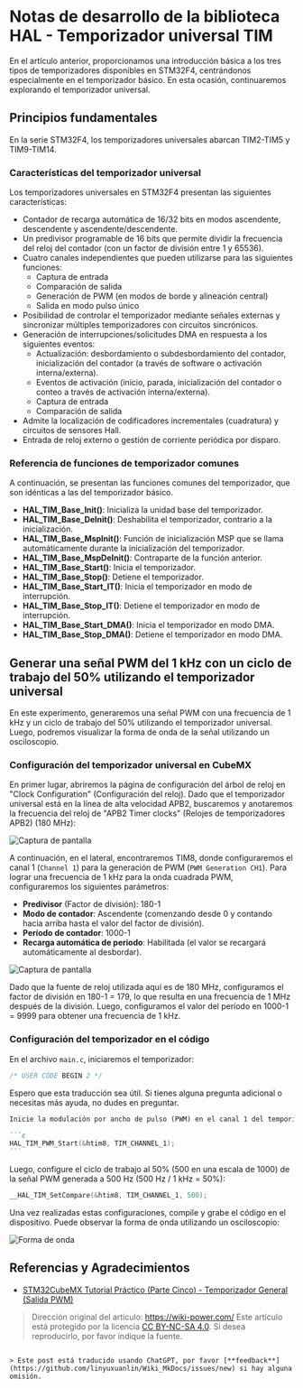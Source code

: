 # Notas de desarrollo de la biblioteca HAL - Temporizador universal TIM

En el artículo anterior, proporcionamos una introducción básica a los tres tipos de temporizadores disponibles en STM32F4, centrándonos especialmente en el temporizador básico. En esta ocasión, continuaremos explorando el temporizador universal.

## Principios fundamentales

En la serie STM32F4, los temporizadores universales abarcan TIM2-TIM5 y TIM9-TIM14.

### Características del temporizador universal

Los temporizadores universales en STM32F4 presentan las siguientes características:

- Contador de recarga automática de 16/32 bits en modos ascendente, descendente y ascendente/descendente.
- Un predivisor programable de 16 bits que permite dividir la frecuencia del reloj del contador (con un factor de división entre 1 y 65536).
- Cuatro canales independientes que pueden utilizarse para las siguientes funciones:
  - Captura de entrada
  - Comparación de salida
  - Generación de PWM (en modos de borde y alineación central)
  - Salida en modo pulso único
- Posibilidad de controlar el temporizador mediante señales externas y sincronizar múltiples temporizadores con circuitos sincrónicos.
- Generación de interrupciones/solicitudes DMA en respuesta a los siguientes eventos:
  - Actualización: desbordamiento o subdesbordamiento del contador, inicialización del contador (a través de software o activación interna/externa).
  - Eventos de activación (inicio, parada, inicialización del contador o conteo a través de activación interna/externa).
  - Captura de entrada
  - Comparación de salida
- Admite la localización de codificadores incrementales (cuadratura) y circuitos de sensores Hall.
- Entrada de reloj externo o gestión de corriente periódica por disparo.

### Referencia de funciones de temporizador comunes

A continuación, se presentan las funciones comunes del temporizador, que son idénticas a las del temporizador básico.

- **HAL_TIM_Base_Init()**: Inicializa la unidad base del temporizador.
- **HAL_TIM_Base_DeInit()**: Deshabilita el temporizador, contrario a la inicialización.
- **HAL_TIM_Base_MspInit()**: Función de inicialización MSP que se llama automáticamente durante la inicialización del temporizador.
- **HAL_TIM_Base_MspDeInit()**: Contraparte de la función anterior.
- **HAL_TIM_Base_Start()**: Inicia el temporizador.
- **HAL_TIM_Base_Stop()**: Detiene el temporizador.
- **HAL_TIM_Base_Start_IT()**: Inicia el temporizador en modo de interrupción.
- **HAL_TIM_Base_Stop_IT()**: Detiene el temporizador en modo de interrupción.
- **HAL_TIM_Base_Start_DMA()**: Inicia el temporizador en modo DMA.
- **HAL_TIM_Base_Stop_DMA()**: Detiene el temporizador en modo DMA.

## Generar una señal PWM del 1 kHz con un ciclo de trabajo del 50% utilizando el temporizador universal

En este experimento, generaremos una señal PWM con una frecuencia de 1 kHz y un ciclo de trabajo del 50% utilizando el temporizador universal. Luego, podremos visualizar la forma de onda de la señal utilizando un osciloscopio.

### Configuración del temporizador universal en CubeMX

En primer lugar, abriremos la página de configuración del árbol de reloj en "Clock Configuration" (Configuración del reloj). Dado que el temporizador universal está en la línea de alta velocidad APB2, buscaremos y anotaremos la frecuencia del reloj de "APB2 Timer clocks" (Relojes de temporizadores APB2) (180 MHz):

![Captura de pantalla](https://media.wiki-power.com/img/20210627133951.png)

A continuación, en el lateral, encontraremos TIM8, donde configuraremos el canal 1 (`Channel 1`) para la generación de PWM (`PWM Generation CH1`). Para lograr una frecuencia de 1 kHz para la onda cuadrada PWM, configuraremos los siguientes parámetros:

- **Predivisor** (Factor de división): 180-1
- **Modo de contador**: Ascendente (comenzando desde 0 y contando hacia arriba hasta el valor del factor de división).
- **Período de contador**: 1000-1
- **Recarga automática de periodo**: Habilitada (el valor se recargará automáticamente al desbordar).

![Captura de pantalla](https://media.wiki-power.com/img/20210627153422.png)

Dado que la fuente de reloj utilizada aquí es de 180 MHz, configuramos el factor de división en 180-1 = 179, lo que resulta en una frecuencia de 1 MHz después de la división. Luego, configuramos el valor del período en 1000-1 = 9999 para obtener una frecuencia de 1 kHz.

### Configuración del temporizador en el código

En el archivo `main.c`, iniciaremos el temporizador:

```c title="main.c"
/* USER CODE BEGIN 2 */
```

Espero que esta traducción sea útil. Si tienes alguna pregunta adicional o necesitas más ayuda, no dudes en preguntar.

````markdown
Inicie la modulación por ancho de pulso (PWM) en el canal 1 del temporizador HAL_TIM8:

```c
HAL_TIM_PWM_Start(&htim8, TIM_CHANNEL_1);
```
````

Luego, configure el ciclo de trabajo al 50% (500 en una escala de 1000) de la señal PWM generada a 500 Hz (500 Hz / 1 kHz = 50%):

```c
__HAL_TIM_SetCompare(&htim8, TIM_CHANNEL_1, 500);
```

Una vez realizadas estas configuraciones, compile y grabe el código en el dispositivo. Puede observar la forma de onda utilizando un osciloscopio:

![Forma de onda](https://media.wiki-power.com/img/20210627154737.jpg)

## Referencias y Agradecimientos

- [STM32CubeMX Tutorial Práctico (Parte Cinco) - Temporizador General (Salida PWM)](https://blog.csdn.net/weixin_43892323/article/details/104776035)

> Dirección original del artículo: <https://wiki-power.com/>
> Este artículo está protegido por la licencia [CC BY-NC-SA 4.0](https://creativecommons.org/licenses/by/4.0/deed.zh). Si desea reproducirlo, por favor indique la fuente.

```

> Este post está traducido usando ChatGPT, por favor [**feedback**](https://github.com/linyuxuanlin/Wiki_MkDocs/issues/new) si hay alguna omisión.
```

